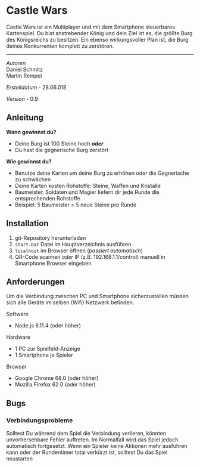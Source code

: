 # Castle Wars
Castle Wars ist ein Multiplayer und mit dem Smartphone steuerbares Kartenspiel.
Du bist anstrebender König und dein Ziel ist es, die größte Burg des Königsreichs zu besitzen.
Ein ebenso wirkungsvoller Plan ist, die Burg deines Konkurrenten komplett zu zerstören.
***
*Autoren*<br/>
Daniel Schmitz<br/>
Martin Rempel

*Erstelldatum* - 28.06.018

*Version* - 0.9


## Anleitung
**Wann gewinnst du?**
* Deine Burg ist 100 Steine hoch ***oder***
* Du hast die gegnerische Burg zerstört

**Wie gewinnst du?**
* Benutze deine Karten um deine Burg zu erhöhen oder die Gegnerische zu schwächen
* Deine Karten kosten Rohstoffe: Steine, Waffen und Kristalle
* Baumeister, Soldaten und Magier liefern dir jede Runde die entsprechenden Rohstoffe
* Beispiel: 5 Baumeister = 5 neue Steine pro Runde

## Installation
1. git-Repository herunterladen
2. `start.bat` Datei im Hauptverzeichnis ausführen
3. `localhost` im Browser öffnen (*passiert automatisch*)
4. QR-Code scannen *oder* IP (z.B. 192.168.1.1/control) manuell in Smartphone Browser eingeben

## Anforderungen
Um die Verbindung zwischen PC und Smartphone sicherzustellen müssen sich alle Geräte im selben
(Wifi) Netzwerk befinden.

Software
* Node.js 8.11.4 (oder höher)

Hardware
* 1 PC zur Spielfeld-Anzeige
* 1 Smartphone je Spieler

Browser
* Google Chrome 68.0 (oder höher)
* Mozilla Firefox 62.0 (oder höher)

## Bugs

### Verbindungsprobleme
Solltest Du während dem Spiel die Verbindung verlieren, könnten unvorhersehbare Fehler auftreten.
Im Normalfall wird das Spiel jedoch automatisch fortgesetzt. Wenn ein Spieler keine Aktionen mehr ausführen kann
oder der Rundentimer total verkürzt ist, solltest Du das Spiel neustarten